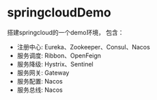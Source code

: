 # springcloudDemo
搭建springcloud的一个demo环境，
包含：
+ 注册中心: Eureka、Zookeeper、Consul、Nacos
+ 服务调度: Ribbon、OpenFeign
+ 服务降级: Hystrix、Sentinel
+ 服务网关: Gateway
+ 服务配置: Nacos
+ 服务总线: Nacos

